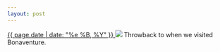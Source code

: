 ```yaml
---
layout: post
---
```


<p>
  <a href="/434">
    <time>{{ page.date | date: "%e %B, %Y" }}</time>
  </a>
  <a href="/434"><img src="{{ site.assets_url }}/434.jpg"/></a>
  <span>Throwback to when we visited Bonaventure.</span>
</p>
